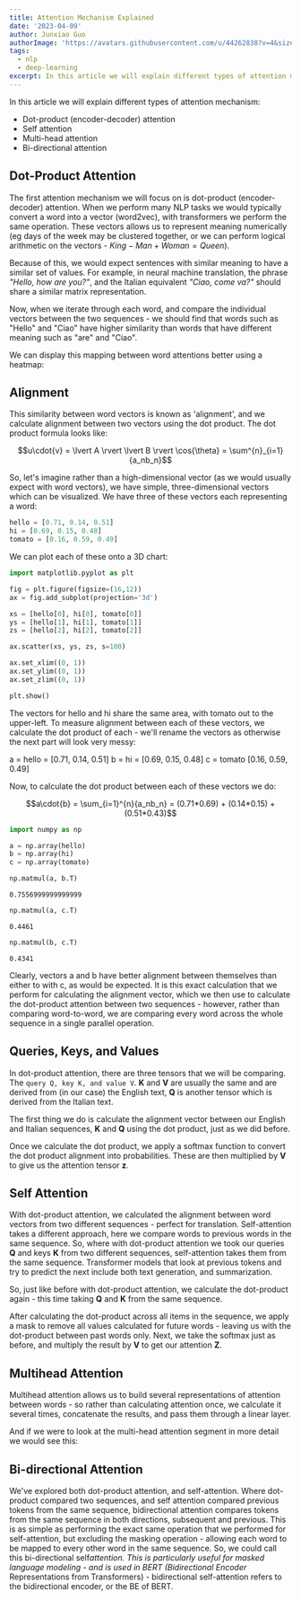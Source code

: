 ```yaml
---
title: Attention Mechanism Explained
date: '2023-04-09'
author: Junxiao Guo
authorImage: 'https://avatars.githubusercontent.com/u/44262838?v=4&size=64'
tags:
  - nlp
  - deep-learning
excerpt: In this article we will explain different types of attention mechanism
---
```






In this article we will explain different types of attention mechanism:

- Dot-product (encoder-decoder) attention
- Self attention
- Multi-head attention
- Bi-directional attention

## Dot-Product Attention

The first attention mechanism we will focus on is dot-product (encoder-decoder) attention. When we perform many NLP tasks we would typically convert a word into a vector (word2vec), with transformers we perform the same operation. These vectors allows us to represent meaning numerically (eg days of the week may be clustered together, or we can perform logical arithmetic on the vectors - $King - Man + Woman = Queen$).

Because of this, we would expect sentences with similar meaning to have a similar set of values. For example, in neural machine translation, the phrase *"Hello, how are you?"*, and the Italian equivalent *"Ciao, come va?"* should share a similar matrix representation.

Now, when we iterate through each word, and compare the individual vectors between the two sequences - we should find that words such as "Hello" and "Ciao" have higher similarity than words that have different meaning such as "are" and "Ciao".

We can display this mapping between word attentions better using a heatmap:

## Alignment

This similarity between word vectors is known as 'alignment', and we calculate alignment between two vectors using the dot product. The dot product formula looks like:

$$u\cdot{v} = \lvert A \rvert \lvert B \rvert \cos{\theta} = \sum^{n}_{i=1}{a_nb_n}$$

So, let's imagine rather than a high-dimensional vector (as we would usually expect with word vectors), we have simple, three-dimensional vectors which can be visualized. We have three of these vectors each representing a word:

```python
hello = [0.71, 0.14, 0.51]
hi = [0.69, 0.15, 0.48]
tomato = [0.16, 0.59, 0.49]
```

We can plot each of these onto a 3D chart:

```python
import matplotlib.pyplot as plt

fig = plt.figure(figsize=(16,12))
ax = fig.add_subplot(projection='3d')

xs = [hello[0], hi[0], tomato[0]]
ys = [hello[1], hi[1], tomato[1]]
zs = [hello[2], hi[2], tomato[2]]

ax.scatter(xs, ys, zs, s=100)

ax.set_xlim((0, 1))
ax.set_ylim((0, 1))
ax.set_zlim((0, 1))

plt.show()
```

The vectors for hello and hi share the same area, with tomato out to the upper-left. To measure alignment between each of these vectors, we calculate the dot product of each - we'll rename the vectors as otherwise the next part will look very messy:

a = hello = [0.71, 0.14, 0.51] b = hi = [0.69, 0.15, 0.48] c = tomato [0.16, 0.59, 0.49]

Now, to calculate the dot product between each of these vectors we do:

$$a\cdot{b} = \sum_{i=1}^{n}{a_nb_n} = (0.71*0.69) + (0.14*0.15) + (0.51*0.43)$$

```python
import numpy as np

a = np.array(hello)
b = np.array(hi)
c = np.array(tomato)

np.matmul(a, b.T)
```

    0.7556999999999999

```python
np.matmul(a, c.T)
```

    0.4461

```python
np.matmul(b, c.T)
```

    0.4341

Clearly, vectors a and b have better alignment between themselves than either to with c, as would be expected. It is this exact calculation that we perform for calculating the alignment vector, which we then use to calculate the dot-product attention between two sequences - however, rather than comparing word-to-word, we are comparing every word across the whole sequence in a single parallel operation.

## Queries, Keys, and Values

In dot-product attention, there are three tensors that we will be comparing. The `query Q, key K, and value V`. **K** and **V** are usually the same and are derived from (in our case) the English text, **Q** is another tensor which is derived from the Italian text.

The first thing we do is calculate the alignment vector between our English and Italian sequences, **K** and **Q** using the dot product, just as we did before.

Once we calculate the dot product, we apply a softmax function to convert the dot product alignment into probabilities. These are then multiplied by **V** to give us the attention tensor **z**.

## Self Attention

With dot-product attention, we calculated the alignment between word vectors from two different sequences - perfect for translation. Self-attention takes a different approach, here we compare words to previous words in the same sequence. So, where with dot-product attention we took our queries **Q** and keys **K** from two different sequences, self-attention takes them from the same sequence. Transformer models that look at previous tokens and try to predict the next include both text generation, and summarization.

So, just like before with dot-product attention, we calculate the dot-product again - this time taking **Q** and **K** from the same sequence.

After calculating the dot-product across all items in the sequence, we apply a mask to remove all values calculated for future words - leaving us with the dot-product between past words only. Next, we take the softmax just as before, and multiply the result by **V** to get our attention **Z**.

## Multihead Attention

Multihead attention allows us to build several representations of attention between words - so rather than calculating attention once, we calculate it several times, concatenate the results, and pass them through a linear layer.

And if we were to look at the multi-head attention segment in more detail we would see this:

## Bi-directional Attention

We've explored both dot-product attention, and self-attention. Where dot-product compared two sequences, and self attention compared previous tokens from the same sequence, bidirectional attention compares tokens from the same sequence in both directions, subsequent and previous. This is as simple as performing the exact same operation that we performed for self-attention, but excluding the masking operation - allowing each word to be mapped to every other word in the same sequence. So, we could call this bi-directional self*attention. This is particularly useful for masked language modeling - and is used in BERT (Bidirectional Encoder* Representations from Transformers) - bidirectional self-attention refers to the bidirectional encoder, or the BE of BERT.

